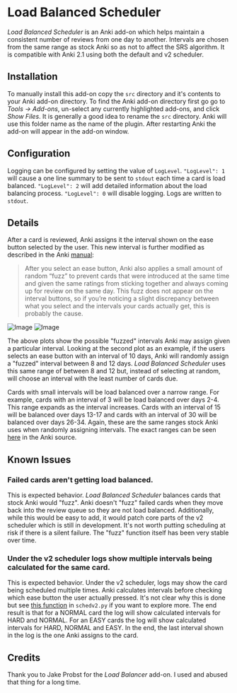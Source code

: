 # Load Balanced Scheduler

*Load Balanced Scheduler* is an Anki add-on which helps maintain a consistent number of reviews from one day to another.  Intervals are chosen from the same range as stock Anki so as not to affect the SRS algorithm.  It is compatible with Anki 2.1 using both the default and v2 scheduler.

## Installation

To manually install this add-on copy the `src` directory and it's contents to your Anki add-on directory.  To find the Anki add-on directory first go go to *Tools -> Add-ons*, un-select any currently highlighted add-ons, and click *Show Files*.  It is generally a good idea to rename the `src` directory.  Anki will use this folder name as the name of the plugin.  After restarting Anki the add-on will appear in the add-on window.

## Configuration

Logging can be configured by setting the value of `LogLevel`.  `"LogLevel": 1` will cause a one line summary to be sent to `stdout` each time a card is load balanced.  `"LogLevel": 2` will add detailed information about the load balancing process.  `"LogLevel": 0` will disable logging.  Logs are written to `stdout`.

## Details

After a card is reviewed, Anki assigns it the interval shown on the ease button selected by the user.  This new interval is further modified as described in the Anki [manual](https://apps.ankiweb.net/docs/manual.html#what-spaced-repetition-algorithm-does-anki-use):  

> After you select an ease button, Anki also applies a small amount of random “fuzz” to prevent cards that were introduced at the same time and given the same ratings from sticking together and always coming up for review on the same day. This fuzz does not appear on the interval buttons, so if you’re noticing a slight discrepancy between what you select and the intervals your cards actually get, this is probably the cause.

![Image](https://raw.githubusercontent.com/xquercus/load-balanced-scheduler/master/tools/plot120.png)
![Image](https://raw.githubusercontent.com/xquercus/load-balanced-scheduler/master/tools/plot15.png)

The above plots show the possible "fuzzed" intervals Anki may assign given a particular interval.  Looking at the second plot as an example, if the users selects an ease button with an interval of 10 days, Anki will randomly assign a "fuzzed" interval between 8 and 12 days.  *Load Balanced Scheduler* uses this same range of between 8 and 12 but, instead of selecting at random, will choose an interval with the least number of cards due.

Cards with small intervals will be load balanced over a narrow range.  For example, cards with an interval of 3 will be load balanced over days 2-4.  This range expands as the interval increases.  Cards with an interval of 15 will be balanced over days 13-17 and cards with an interval of 30 will be balanced over days 26-34.  Again, these are the same ranges stock Anki uses when randomly assigning intervals.  The exact ranges can be seen [here](https://github.com/dae/anki/blob/b5785f7ec8b3f95f88ba63cc43f9ee7ce829241a/anki/schedv2.py#L921-L934) in the Anki source.

## Known Issues

### Failed cards aren't getting load balanced.

This is expected behavior.  *Load Balanced Scheduler* balances cards that stock Anki would "fuzz".  Anki doesn't "fuzz" failed cards when they move back into the review queue so they are not load balanced. Additionally, while this would be easy to add, it would patch core parts of the v2 scheduler which is still in development.  It's not worth putting scheduling at risk if there is a silent failure.  The "fuzz" function itself has been very stable over time.

### Under the v2 scheduler logs show multiple intervals being calculated for the same card.

This is expected behavior. Under the v2 scheduler, logs may show the card being scheduled multiple times.  Anki calculates intervals before checking which ease button the user actually pressed.  It's not clear why this is done but see [this function](https://github.com/dae/anki/blob/b5785f7ec8b3f95f88ba63cc43f9ee7ce829241a/anki/schedv2.py#L895-L915) in `schedv2.py` if you want to explore more.  The end result is that for a NORMAL card the log will show calculated intervals for HARD and NORMAL.  For an EASY cards the log will show calculated intervals for HARD, NORMAL and EASY. In the end, the last interval shown in the log is the one Anki assigns to the card.   

## Credits
    
Thank you to Jake Probst for the *Load Balancer* add-on. I used and abused that thing for a long time. 

